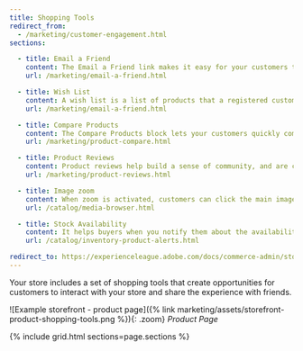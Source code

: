 ```yaml
---
title: Shopping Tools
redirect_from:
  - /marketing/customer-engagement.html
sections:

  - title: Email a Friend
    content: The Email a Friend link makes it easy for your customers to share links to products with their friends.
    url: /marketing/email-a-friend.html

  - title: Wish List
    content: A wish list is a list of products that a registered customer can share with friends, or save to transfer to the cart at a later date
    url: /marketing/email-a-friend.html

  - title: Compare Products
    content: The Compare Products block lets your customers quickly compare the features of one product with another.
    url: /marketing/product-compare.html

  - title: Product Reviews
    content: Product reviews help build a sense of community, and are considered to be more credible than any advertising money can buy.
    url: /marketing/product-reviews.html

  - title: Image zoom
    content: When zoom is activated, customers can click the main image and move the cursor around to magnify different parts of the image.
    url: /catalog/media-browser.html

  - title: Stock Availability
    content: It helps buyers when you notify them about the availability of a product, and can result in increased sales. You can create the "Notify me when this product is in stock" link for every product that is out of stock.
    url: /catalog/inventory-product-alerts.html

redirect_to: https://experienceleague.adobe.com/docs/commerce-admin/stores-sales/introduction.html#shopping-assistance
---
```


Your store includes a set of shopping tools that create opportunities for customers to interact with your store and share the experience with friends.

![Example storefront - product page]({% link marketing/assets/storefront-product-shopping-tools.png %}){: .zoom}
_Product Page_

{% include grid.html sections=page.sections %}

